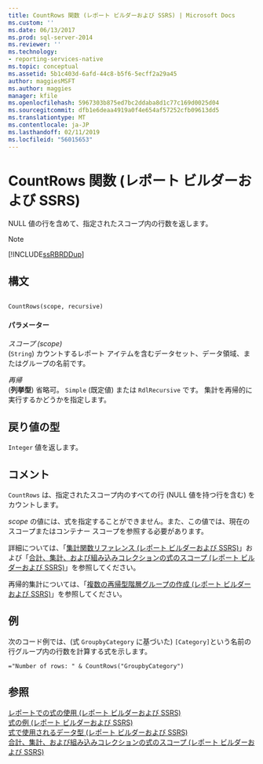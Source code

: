 ```yaml
---
title: CountRows 関数 (レポート ビルダーおよび SSRS) | Microsoft Docs
ms.custom: ''
ms.date: 06/13/2017
ms.prod: sql-server-2014
ms.reviewer: ''
ms.technology:
- reporting-services-native
ms.topic: conceptual
ms.assetid: 5b1c403d-6afd-44c8-b5f6-5ecff2a29a45
author: maggiesMSFT
ms.author: maggies
manager: kfile
ms.openlocfilehash: 5967303b875ed7bc2ddaba8d1c77c169d0025d04
ms.sourcegitcommit: dfb1e6deaa4919a0f4e654af57252cfb09613dd5
ms.translationtype: MT
ms.contentlocale: ja-JP
ms.lasthandoff: 02/11/2019
ms.locfileid: "56015653"
---
```

# <a name="countrows-function-report-builder-and-ssrs"></a>CountRows 関数 (レポート ビルダーおよび SSRS)
  NULL 値の行を含めて、指定されたスコープ内の行数を返します。  
  
> [!NOTE]  
>  [!INCLUDE[ssRBRDDup](../../includes/ssrbrddup-md.md)]  
  
## <a name="syntax"></a>構文  
  
```  
  
CountRows(scope, recursive)  
```  
  
#### <a name="parameters"></a>パラメーター  
 *スコープ (scope)*  
 (`String`) カウントするレポート アイテムを含むデータセット、データ領域、またはグループの名前です。  
  
 *再帰*  
 (**列挙型**) 省略可。 `Simple` (既定値) または `RdlRecursive` です。 集計を再帰的に実行するかどうかを指定します。  
  
## <a name="return-type"></a>戻り値の型  
 `Integer` 値を返します。  
  
## <a name="remarks"></a>コメント  
 `CountRows` は、指定されたスコープ内のすべての行 (NULL 値を持つ行を含む) をカウントします。  
  
 *scope* の値には、式を指定することができません。また、この値では、現在のスコープまたはコンテナー スコープを参照する必要があります。  
  
 詳細については、「[集計関数リファレンス &#40;レポート ビルダーおよび SSRS&#41;](report-builder-functions-aggregate-functions-reference.md)」および「[合計、集計、および組み込みコレクションの式のスコープ &#40;レポート ビルダーおよび SSRS&#41;](expression-scope-for-totals-aggregates-and-built-in-collections.md)」を参照してください。  
  
 再帰的集計については、「[複数の再帰型階層グループの作成 &#40;レポート ビルダーおよび SSRS&#41;](creating-recursive-hierarchy-groups-report-builder-and-ssrs.md)」を参照してください。  
  
## <a name="example"></a>例  
 次のコード例では、(式 `GroupbyCategory` に基づいた) `[Category]`という名前の行グループ内の行数を計算する式を示します。  
  
```  
="Number of rows: " & CountRows("GroupbyCategory")  
```  
  
## <a name="see-also"></a>参照  
 [レポートでの式の使用 (レポート ビルダーおよび SSRS)](expression-uses-in-reports-report-builder-and-ssrs.md)   
 [式の例 (レポート ビルダーおよび SSRS)](expression-examples-report-builder-and-ssrs.md)   
 [式で使用されるデータ型 &#40;レポート ビルダーおよび SSRS&#41;](expressions-report-builder-and-ssrs.md)   
 [合計、集計、および組み込みコレクションの式のスコープ (レポート ビルダーおよび SSRS)](expression-scope-for-totals-aggregates-and-built-in-collections.md)  
  
  
